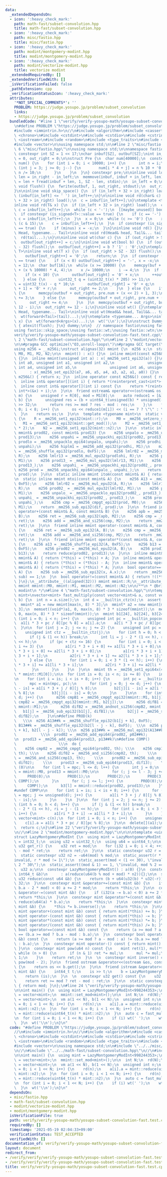 ```yaml
---
data:
  _extendedDependsOn:
  - icon: ':heavy_check_mark:'
    path: math-fast/subset-convolution.hpp
    title: math-fast/subset-convolution.hpp
  - icon: ':heavy_check_mark:'
    path: misc/fastio.hpp
    title: misc/fastio.hpp
  - icon: ':heavy_check_mark:'
    path: modint/montgomery-modint.hpp
    title: modint/montgomery-modint.hpp
  - icon: ':heavy_check_mark:'
    path: modint/vectorize-modint.hpp
    title: vectorize modint
  _extendedRequiredBy: []
  _extendedVerifiedWith: []
  _isVerificationFailed: false
  _pathExtension: cpp
  _verificationStatusIcon: ':heavy_check_mark:'
  attributes:
    '*NOT_SPECIAL_COMMENTS*': ''
    PROBLEM: https://judge.yosupo.jp/problem/subset_convolution
    links:
    - https://judge.yosupo.jp/problem/subset_convolution
  bundledCode: "#line 1 \"verify/verify-yosupo-math/yosupo-subset-convolution-fast.test.cpp\"\
    \n#define PROBLEM \"https://judge.yosupo.jp/problem/subset_convolution\"\n//\n\
    #include <immintrin.h>\n//\n#include <algorithm>\n#include <cassert>\n#include\
    \ <chrono>\n#include <cstdint>\n#include <cstdio>\n#include <cstring>\n#include\
    \ <iostream>\n#include <random>\n#include <type_traits>\n#include <utility>\n\
    #include <vector>\n\nusing namespace std;\n\n#line 2 \"misc/fastio.hpp\"\n\n#line\
    \ 6 \"misc/fastio.hpp\"\n\nusing namespace std;\n\nnamespace fastio {\nstatic\
    \ constexpr int SZ = 1 << 17;\nchar inbuf[SZ], outbuf[SZ];\nint in_left = 0, in_right\
    \ = 0, out_right = 0;\n\nstruct Pre {\n  char num[40000];\n  constexpr Pre() :\
    \ num() {\n    for (int i = 0; i < 10000; i++) {\n      int n = i;\n      for\
    \ (int j = 3; j >= 0; j--) {\n        num[i * 4 + j] = n % 10 + '0';\n       \
    \ n /= 10;\n      }\n    }\n  }\n} constexpr pre;\n\ninline void load() {\n  int\
    \ len = in_right - in_left;\n  memmove(inbuf, inbuf + in_left, len);\n  in_right\
    \ = len + fread(inbuf + len, 1, SZ - len, stdin);\n  in_left = 0;\n}\n\ninline\
    \ void flush() {\n  fwrite(outbuf, 1, out_right, stdout);\n  out_right = 0;\n\
    }\n\ninline void skip_space() {\n  if (in_left + 32 > in_right) load();\n  while\
    \ (inbuf[in_left] <= ' ') in_left++;\n}\n\ninline void rd(char& c) {\n  if (in_left\
    \ + 32 > in_right) load();\n  c = inbuf[in_left++];\n}\ntemplate <typename T>\n\
    inline void rd(T& x) {\n  if (in_left + 32 > in_right) load();\n  char c;\n  do\
    \ c = inbuf[in_left++];\n  while (c < '-');\n  [[maybe_unused]] bool minus = false;\n\
    \  if constexpr (is_signed<T>::value == true) {\n    if (c == '-') minus = true,\
    \ c = inbuf[in_left++];\n  }\n  x = 0;\n  while (c >= '0') {\n    x = x * 10 +\
    \ (c & 15);\n    c = inbuf[in_left++];\n  }\n  if constexpr (is_signed<T>::value\
    \ == true) {\n    if (minus) x = -x;\n  }\n}\ninline void rd() {}\ntemplate <typename\
    \ Head, typename... Tail>\ninline void rd(Head& head, Tail&... tail) {\n  rd(head);\n\
    \  rd(tail...);\n}\n\ninline void wt(char c) {\n  if (out_right > SZ - 32) flush();\n\
    \  outbuf[out_right++] = c;\n}\ninline void wt(bool b) {\n  if (out_right > SZ\
    \ - 32) flush();\n  outbuf[out_right++] = b ? '1' : '0';\n}\ntemplate <typename\
    \ T>\ninline void wt(T x) {\n  if (out_right > SZ - 32) flush();\n  if (!x) {\n\
    \    outbuf[out_right++] = '0';\n    return;\n  }\n  if constexpr (is_signed<T>::value\
    \ == true) {\n    if (x < 0) outbuf[out_right++] = '-', x = -x;\n  }\n  int i\
    \ = 12;\n  char buf[16];\n  while (x >= 10000) {\n    memcpy(buf + i, pre.num\
    \ + (x % 10000) * 4, 4);\n    x /= 10000;\n    i -= 4;\n  }\n  if (x < 100) {\n\
    \    if (x < 10) {\n      outbuf[out_right] = '0' + x;\n      ++out_right;\n \
    \   } else {\n      uint32_t q = (uint32_t(x) * 205) >> 11;\n      uint32_t r\
    \ = uint32_t(x) - q * 10;\n      outbuf[out_right] = '0' + q;\n      outbuf[out_right\
    \ + 1] = '0' + r;\n      out_right += 2;\n    }\n  } else {\n    if (x < 1000)\
    \ {\n      memcpy(outbuf + out_right, pre.num + (x << 2) + 1, 3);\n      out_right\
    \ += 3;\n    } else {\n      memcpy(outbuf + out_right, pre.num + (x << 2), 4);\n\
    \      out_right += 4;\n    }\n  }\n  memcpy(outbuf + out_right, buf + i + 4,\
    \ 12 - i);\n  out_right += 12 - i;\n}\ninline void wt() {}\ntemplate <typename\
    \ Head, typename... Tail>\ninline void wt(Head&& head, Tail&&... tail) {\n  wt(head);\n\
    \  wt(forward<Tail>(tail)...);\n}\ntemplate <typename... Args>\ninline void wtn(Args&&...\
    \ x) {\n  wt(forward<Args>(x)...);\n  wt('\\n');\n}\n\nstruct Dummy {\n  Dummy()\
    \ { atexit(flush); }\n} dummy;\n\n}  // namespace fastio\nusing fastio::rd;\n\
    using fastio::skip_space;\nusing fastio::wt;\nusing fastio::wtn;\n#line 20 \"\
    verify/verify-yosupo-math/yosupo-subset-convolution-fast.test.cpp\"\n//\n#line\
    \ 2 \"math-fast/subset-convolution.hpp\"\n\n#line 2 \"modint/vectorize-modint.hpp\"\
    \n\n#pragma GCC optimize(\"O3,unroll-loops\")\n#pragma GCC target(\"avx2\")\n\n\
    using m256 = __m256i;\nstruct alignas(32) mmint {\n  m256 x;\n  static mmint R,\
    \ M0, M1, M2, N2;\n\n  mmint() : x() {}\n  inline mmint(const m256& _x) : x(_x)\
    \ {}\n  inline mmint(unsigned int a) : x(_mm256_set1_epi32(a)) {}\n  inline mmint(unsigned\
    \ int a0, unsigned int a1, unsigned int a2,\n               unsigned int a3, unsigned\
    \ int a4, unsigned int a5,\n               unsigned int a6, unsigned int a7)\n\
    \      : x(_mm256_set_epi32(a7, a6, a5, a4, a3, a2, a1, a0)) {}\n  inline operator\
    \ m256&() { return x; }\n  inline operator const m256&() const { return x; }\n\
    \  inline int& operator[](int i) { return *(reinterpret_cast<int*>(&x) + i); }\n\
    \  inline const int& operator[](int i) const {\n    return *(reinterpret_cast<const\
    \ int*>(&x) + i);\n  }\n\n  friend ostream& operator<<(ostream& os, const mmint&\
    \ m) {\n    unsigned r = R[0], mod = M1[0];\n    auto reduce1 = [&](const uint64_t&\
    \ b) {\n      unsigned res = (b + uint64_t(unsigned(b) * unsigned(-r)) * mod)\
    \ >> 32;\n      return res >= mod ? res - mod : res;\n    };\n    for (int i =\
    \ 0; i < 8; i++) {\n      os << reduce1(m[i]) << (i == 7 ? \"\" : \" \");\n  \
    \  }\n    return os;\n  }\n\n  template <typename mint>\n  static void set_mod()\
    \ {\n    R = _mm256_set1_epi32(mint::r);\n    M0 = _mm256_setzero_si256();\n \
    \   M1 = _mm256_set1_epi32(mint::get_mod());\n    M2 = _mm256_set1_epi32(mint::get_mod()\
    \ * 2);\n    N2 = _mm256_set1_epi32(mint::n2);\n  }\n\n  static inline mmint reduce(const\
    \ mmint& prod02, const mmint& prod13) {\n    m256 unpalo = _mm256_unpacklo_epi32(prod02,\
    \ prod13);\n    m256 unpahi = _mm256_unpackhi_epi32(prod02, prod13);\n    m256\
    \ prodlo = _mm256_unpacklo_epi64(unpalo, unpahi);\n    m256 prodhi = _mm256_unpackhi_epi64(unpalo,\
    \ unpahi);\n    m256 hiplm1 = _mm256_add_epi32(prodhi, M1);\n    m256 prodlohi\
    \ = _mm256_shuffle_epi32(prodlo, 0xF5);\n    m256 lmlr02 = _mm256_mul_epu32(prodlo,\
    \ R);\n    m256 lmlr13 = _mm256_mul_epu32(prodlohi, R);\n    m256 prod02_ = _mm256_mul_epu32(lmlr02,\
    \ M1);\n    m256 prod13_ = _mm256_mul_epu32(lmlr13, M1);\n    m256 unpalo_ = _mm256_unpacklo_epi32(prod02_,\
    \ prod13_);\n    m256 unpahi_ = _mm256_unpackhi_epi32(prod02_, prod13_);\n   \
    \ m256 prod = _mm256_unpackhi_epi64(unpalo_, unpahi_);\n    return _mm256_sub_epi32(hiplm1,\
    \ prod);\n  }\n\n  static inline mmint itom(const mmint& A) { return A * N2; }\n\
    \n  static inline mmint mtoi(const mmint& A) {\n    m256 A13 = _mm256_shuffle_epi32(A,\
    \ 0xF5);\n    m256 lmlr02 = _mm256_mul_epu32(A, R);\n    m256 lmlr13 = _mm256_mul_epu32(A13,\
    \ R);\n    m256 prod02_ = _mm256_mul_epu32(lmlr02, M1);\n    m256 prod13_ = _mm256_mul_epu32(lmlr13,\
    \ M1);\n    m256 unpalo_ = _mm256_unpacklo_epi32(prod02_, prod13_);\n    m256\
    \ unpahi_ = _mm256_unpackhi_epi32(prod02_, prod13_);\n    m256 prod = _mm256_unpackhi_epi64(unpalo_,\
    \ unpahi_);\n    m256 cmp = _mm256_cmpgt_epi32(prod, M0);\n    m256 dif = _mm256_and_si256(cmp,\
    \ M1);\n    return _mm256_sub_epi32(dif, prod);\n  }\n\n  friend inline mmint\
    \ operator+(const mmint& A, const mmint& B) {\n    m256 apb = _mm256_add_epi32(A,\
    \ B);\n    m256 ret = _mm256_sub_epi32(apb, M2);\n    m256 cmp = _mm256_cmpgt_epi32(M0,\
    \ ret);\n    m256 add = _mm256_and_si256(cmp, M2);\n    return _mm256_add_epi32(add,\
    \ ret);\n  }\n\n  friend inline mmint operator-(const mmint& A, const mmint& B)\
    \ {\n    m256 ret = _mm256_sub_epi32(A, B);\n    m256 cmp = _mm256_cmpgt_epi32(M0,\
    \ ret);\n    m256 add = _mm256_and_si256(cmp, M2);\n    return _mm256_add_epi32(add,\
    \ ret);\n  }\n\n  friend inline mmint operator*(const mmint& A, const mmint& B)\
    \ {\n    m256 a13 = _mm256_shuffle_epi32(A, 0xF5);\n    m256 b13 = _mm256_shuffle_epi32(B,\
    \ 0xF5);\n    m256 prod02 = _mm256_mul_epu32(A, B);\n    m256 prod13 = _mm256_mul_epu32(a13,\
    \ b13);\n    return reduce(prod02, prod13);\n  }\n\n  inline mmint& operator+=(const\
    \ mmint& A) { return (*this) = (*this) + A; }\n  inline mmint& operator-=(const\
    \ mmint& A) { return (*this) = (*this) - A; }\n  inline mmint& operator*=(const\
    \ mmint& A) { return (*this) = (*this) * A; }\n\n  bool operator==(const mmint&\
    \ A) {\n    m256 sub = _mm256_sub_epi32(x, A.x);\n    return _mm256_testz_si256(sub,\
    \ sub) == 1;\n  }\n  bool operator!=(const mmint& A) { return !((*this) == A);\
    \ }\n};\n__attribute__((aligned(32))) mmint mmint::R;\n__attribute__((aligned(32)))\
    \ mmint mmint::M0, mmint::M1, mmint::M2, mmint::N2;\n\n/**\n * @brief vectorize\
    \ modint\n */\n#line 4 \"math-fast/subset-convolution.hpp\"\n\ntemplate <typename\
    \ mint>\nvector<mint> fast_multiply(const vector<mint>& a, const vector<mint>&\
    \ b) {\n  int n = a.size();\n  int d = __builtin_ctz(n);\n  assert(d <= 23);\n\
    \  mmint* a1 = new mmint[max(n, 8) * 3];\n  mmint* a2 = new mmint[max(n, 8) *\
    \ 3];\n  memset((void*)a1, 0, max(n, 8) * 3 * sizeof(mmint));\n  memset((void*)a2,\
    \ 0, max(n, 8) * 3 * sizeof(mmint));\n  mmint b1[24], b2[24], b3[24];\n\n  for\
    \ (int i = 0; i < n; i++) {\n    unsigned int pc = __builtin_popcount(i);\n  \
    \  a1[i * 3 + pc / 8][pc % 8] = a[i].a;\n    a2[i * 3 + pc / 8][pc % 8] = b[i].a;\n\
    \  }\n\n  for (int j = 2; j <= n; j += 2) {\n    unsigned int pc = __builtin_popcount(j);\n\
    \    unsigned int ctz = __builtin_ctz(j);\n    for (int h = 0; h < d; h++) {\n\
    \      if (j & (1 << h)) break;\n      int li = j - 2 * (1 << h), ri = j - (1\
    \ << h);\n      if (pc + ctz <= 16) {\n        for (int i = 0; i < 3 * (1 << h);\
    \ i += 3) {\n          a1[ri * 3 + i + 0] += a1[li * 3 + i + 0];\n          a2[ri\
    \ * 3 + i + 0] += a2[li * 3 + i + 0];\n          a1[ri * 3 + i + 1] += a1[li *\
    \ 3 + i + 1];\n          a2[ri * 3 + i + 1] += a2[li * 3 + i + 1];\n        }\n\
    \      } else {\n        for (int i = 0; i < 3 * (1 << h); i++) {\n          a1[ri\
    \ * 3 + i] += a1[li * 3 + i];\n          a2[ri * 3 + i] += a2[li * 3 + i];\n \
    \       }\n      }\n    }\n  }\n\n  mmint th = _mm256_set1_epi64x(4LL * mmint::M1[0]\
    \ * mmint::M1[0]);\n\n  for (int is = 0; is < n; is += 8) {\n    int mpc = d;\n\
    \n    for (int i = is; i < is + 8; i++) {\n      int pc = __builtin_popcount(i);\n\
    \      mpc = min(mpc, pc);\n      for (int j = 0; j <= d; j++) {\n        b1[j][i\
    \ - is] = a1[i * 3 + j / 8][j % 8];\n        b2[j][i - is] = a2[i * 3 + j / 8][j\
    \ % 8];\n        b3[j][i - is] = 0;\n      }\n    }\n\n    for (int j = 0; j <=\
    \ d; j++) {\n      m256 cmpB1 = _mm256_cmpgt_epi32(mmint::M1, b1[j]);\n      m256\
    \ cmpB2 = _mm256_cmpgt_epi32(mmint::M1, b2[j]);\n      m256 difB1 = _mm256_andnot_si256(cmpB1,\
    \ mmint::M1);\n      m256 difB2 = _mm256_andnot_si256(cmpB2, mmint::M1);\n   \
    \   b1[j] = _mm256_sub_epi32(b1[j], difB1);\n      b2[j] = _mm256_sub_epi32(b2[j],\
    \ difB2);\n    }\n\n#define PROD(k)                                          \
    \   \\\n  m256 A13##k = _mm256_shuffle_epi32(b1[j + k], 0xF5);      \\\n  m256\
    \ B13##k = _mm256_shuffle_epi32(b2[l - j - k], 0xF5);  \\\n  m256 p02##k = _mm256_mul_epi32(b1[j\
    \ + k], b2[l - j - k]); \\\n  m256 p13##k = _mm256_mul_epi32(A13##k, B13##k);\
    \           \\\n  prod02 = _mm256_add_epi64(prod02, p02##k);                \\\
    \n  prod13 = _mm256_add_epi64(prod13, p13##k)\n#define COMP()                \
    \                   \\\n  do {                                           \\\n\
    \    m256 cmp02 = _mm256_cmpgt_epi64(prod02, th); \\\n    m256 cmp13 = _mm256_cmpgt_epi64(prod13,\
    \ th); \\\n    m256 dif02 = _mm256_and_si256(cmp02, th);    \\\n    m256 dif13\
    \ = _mm256_and_si256(cmp13, th);    \\\n    prod02 = _mm256_sub_epi64(prod02,\
    \ dif02);    \\\n    prod13 = _mm256_sub_epi64(prod13, dif13);    \\\n  } while\
    \ (0)\n\n    for (int l = mpc; l <= d; l++) {\n      int j = 0;\n      mmint prod02\
    \ = mmint::M0, prod13 = mmint::M0;\n\n      for (; j <= l - 3; j += 4) {\n   \
    \     PROD(0);\n        PROD(1);\n        PROD(2);\n        PROD(3);\n       \
    \ COMP();\n      }\n      for (; j <= l; j++) {\n        PROD(0);\n      }\n \
    \     COMP();\n      b3[l] = mmint::reduce(prod02, prod13);\n    }\n\n#undef PROD\n\
    #undef COMP\n\n    for (int i = is; i < is + 8; i++) {\n      for (unsigned j\
    \ = mpc; j <= unsigned(d); j++) {\n        a1[i * 3 + j / 8][j % 8] = b3[j][i\
    \ - is];\n      }\n    }\n  }\n\n  for (int j = 2; j <= n; j += 2) {\n    for\
    \ (int h = 0; h < d; h++) {\n      if (j & (1 << h)) break;\n      int li = j\
    \ - 2 * (1 << h), ri = j - (1 << h);\n      for (int i = 0; i < 3 * (1 << h);\
    \ i++) {\n        a1[ri * 3 + i] -= a1[li * 3 + i];\n      }\n    }\n  }\n\n \
    \ vector<mint> c(n);\n  for (int i = 0; i < n; i++) {\n    unsigned int pc = __builtin_popcount(i);\n\
    \    c[i].a = a1[i * 3 + pc / 8][pc % 8];\n  }\n\n  delete[](a1);\n  delete[](a2);\n\
    \  return c;\n}\n#line 22 \"verify/verify-yosupo-math/yosupo-subset-convolution-fast.test.cpp\"\
    \n//\n#line 2 \"modint/montgomery-modint.hpp\"\n\n\n\ntemplate <uint32_t mod>\n\
    struct LazyMontgomeryModInt {\n  using mint = LazyMontgomeryModInt;\n  using i32\
    \ = int32_t;\n  using u32 = uint32_t;\n  using u64 = uint64_t;\n\n  static constexpr\
    \ u32 get_r() {\n    u32 ret = mod;\n    for (i32 i = 0; i < 4; ++i) ret *= 2\
    \ - mod * ret;\n    return ret;\n  }\n\n  static constexpr u32 r = get_r();\n\
    \  static constexpr u32 n2 = -u64(mod) % mod;\n  static_assert(r * mod == 1, \"\
    invalid, r * mod != 1\");\n  static_assert(mod < (1 << 30), \"invalid, mod >=\
    \ 2 ^ 30\");\n  static_assert((mod & 1) == 1, \"invalid, mod % 2 == 0\");\n\n\
    \  u32 a;\n\n  constexpr LazyMontgomeryModInt() : a(0) {}\n  constexpr LazyMontgomeryModInt(const\
    \ int64_t &b)\n      : a(reduce(u64(b % mod + mod) * n2)){};\n\n  static constexpr\
    \ u32 reduce(const u64 &b) {\n    return (b + u64(u32(b) * u32(-r)) * mod) >>\
    \ 32;\n  }\n\n  constexpr mint &operator+=(const mint &b) {\n    if (i32(a +=\
    \ b.a - 2 * mod) < 0) a += 2 * mod;\n    return *this;\n  }\n\n  constexpr mint\
    \ &operator-=(const mint &b) {\n    if (i32(a -= b.a) < 0) a += 2 * mod;\n   \
    \ return *this;\n  }\n\n  constexpr mint &operator*=(const mint &b) {\n    a =\
    \ reduce(u64(a) * b.a);\n    return *this;\n  }\n\n  constexpr mint &operator/=(const\
    \ mint &b) {\n    *this *= b.inverse();\n    return *this;\n  }\n\n  constexpr\
    \ mint operator+(const mint &b) const { return mint(*this) += b; }\n  constexpr\
    \ mint operator-(const mint &b) const { return mint(*this) -= b; }\n  constexpr\
    \ mint operator*(const mint &b) const { return mint(*this) *= b; }\n  constexpr\
    \ mint operator/(const mint &b) const { return mint(*this) /= b; }\n  constexpr\
    \ bool operator==(const mint &b) const {\n    return (a >= mod ? a - mod : a)\
    \ == (b.a >= mod ? b.a - mod : b.a);\n  }\n  constexpr bool operator!=(const mint\
    \ &b) const {\n    return (a >= mod ? a - mod : a) != (b.a >= mod ? b.a - mod\
    \ : b.a);\n  }\n  constexpr mint operator-() const { return mint() - mint(*this);\
    \ }\n\n  constexpr mint pow(u64 n) const {\n    mint ret(1), mul(*this);\n   \
    \ while (n > 0) {\n      if (n & 1) ret *= mul;\n      mul *= mul;\n      n >>=\
    \ 1;\n    }\n    return ret;\n  }\n  \n  constexpr mint inverse() const { return\
    \ pow(mod - 2); }\n\n  friend ostream &operator<<(ostream &os, const mint &b)\
    \ {\n    return os << b.get();\n  }\n\n  friend istream &operator>>(istream &is,\
    \ mint &b) {\n    int64_t t;\n    is >> t;\n    b = LazyMontgomeryModInt<mod>(t);\n\
    \    return (is);\n  }\n  \n  constexpr u32 get() const {\n    u32 ret = reduce(a);\n\
    \    return ret >= mod ? ret - mod : ret;\n  }\n\n  static constexpr u32 get_mod()\
    \ { return mod; }\n};\n#line 24 \"verify/verify-yosupo-math/yosupo-subset-convolution-fast.test.cpp\"\
    \n\nint main() {\n  using mint = LazyMontgomeryModInt<998244353>;\n  using vm\
    \ = vector<mint>;\n  mmint::set_mod<mint>();\n\n  int N;\n  rd(N);\n  using vm\
    \ = vector<mint>;\n  vm a(1 << N), b(1 << N);\n  unsigned int n;\n  for (int i\
    \ = 0; i < 1 << N; i++) {\n    rd(n);\n    a[i].a = mint::reduce(uint64_t(n) *\
    \ mint::n2);\n  }\n  for (int i = 0; i < 1 << N; i++) {\n    rd(n);\n    b[i].a\
    \ = mint::reduce(uint64_t(n) * mint::n2);\n  }\n  auto c = fast_multiply(a, b);\n\
    \n  for (int i = 0; i < 1 << N; i++) {\n    if (i) wt(' ');\n    wt(c[i].get());\n\
    \  }\n  wt('\\n');\n}\n"
  code: "#define PROBLEM \"https://judge.yosupo.jp/problem/subset_convolution\"\n\
    //\n#include <immintrin.h>\n//\n#include <algorithm>\n#include <cassert>\n#include\
    \ <chrono>\n#include <cstdint>\n#include <cstdio>\n#include <cstring>\n#include\
    \ <iostream>\n#include <random>\n#include <type_traits>\n#include <utility>\n\
    #include <vector>\n\nusing namespace std;\n\n#include \"../../misc/fastio.hpp\"\
    \n//\n#include \"../../math-fast/subset-convolution.hpp\"\n//\n#include \"../../modint/montgomery-modint.hpp\"\
    \n\nint main() {\n  using mint = LazyMontgomeryModInt<998244353>;\n  using vm\
    \ = vector<mint>;\n  mmint::set_mod<mint>();\n\n  int N;\n  rd(N);\n  using vm\
    \ = vector<mint>;\n  vm a(1 << N), b(1 << N);\n  unsigned int n;\n  for (int i\
    \ = 0; i < 1 << N; i++) {\n    rd(n);\n    a[i].a = mint::reduce(uint64_t(n) *\
    \ mint::n2);\n  }\n  for (int i = 0; i < 1 << N; i++) {\n    rd(n);\n    b[i].a\
    \ = mint::reduce(uint64_t(n) * mint::n2);\n  }\n  auto c = fast_multiply(a, b);\n\
    \n  for (int i = 0; i < 1 << N; i++) {\n    if (i) wt(' ');\n    wt(c[i].get());\n\
    \  }\n  wt('\\n');\n}\n"
  dependsOn:
  - misc/fastio.hpp
  - math-fast/subset-convolution.hpp
  - modint/vectorize-modint.hpp
  - modint/montgomery-modint.hpp
  isVerificationFile: true
  path: verify/verify-yosupo-math/yosupo-subset-convolution-fast.test.cpp
  requiredBy: []
  timestamp: '2021-05-19 02:04:33+09:00'
  verificationStatus: TEST_ACCEPTED
  verifiedWith: []
documentation_of: verify/verify-yosupo-math/yosupo-subset-convolution-fast.test.cpp
layout: document
redirect_from:
- /verify/verify/verify-yosupo-math/yosupo-subset-convolution-fast.test.cpp
- /verify/verify/verify-yosupo-math/yosupo-subset-convolution-fast.test.cpp.html
title: verify/verify-yosupo-math/yosupo-subset-convolution-fast.test.cpp
---
```

